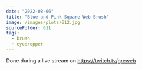 ```yaml
---
date: "2022-08-06"
title: "Blue and Pink Square Web Brush"
image: /images/plots/612.jpg
sourceFolder: 611
tags:
  - brush
  - eyedropper
---
```


Done during a live stream on https://twitch.tv/greweb
